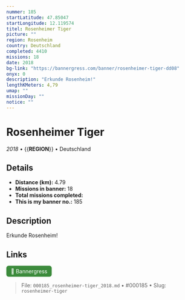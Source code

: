 ```yaml
---
nummer: 185
startLatitude: 47.85047
startLongitude: 12.119574
titel: Rosenheimer Tiger
picture: ""
region: Rosenheim
country: Deutschland
completed: 4410
missions: 18
date: 2018
bg-link: "https://bannergress.com/banner/rosenheimer-tiger-dd08"
onyx: 0
description: "Erkunde Rosenheim!"
lengthKMeters: 4,79
umap: ""
missionDay: ""
notice: ""
---
```

# Rosenheimer Tiger

*2018* • {{__REGION__}} • Deutschland





## Details
- **Distance (km):** 4.79
- **Missions in banner:** 18
- **Total missions completed:** 
- **This is my banner no.:** 185



## Description
Erkunde Rosenheim!



## Links
<a href="https://bannergress.com/banner/rosenheimer-tiger-dd08" target="_blank" style="display:inline-block;margin-right:8px;padding:6px 12px;background:#3c8b3c;color:#fff;text-decoration:none;border-radius:6px;">🔗 Bannergress</a>



> File: `000185_rosenheimer-tiger_2018.md` • #000185 • Slug: `rosenheimer-tiger`
